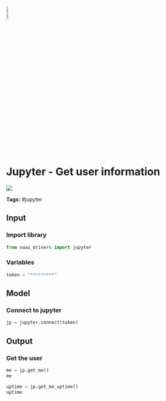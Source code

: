 <img width="10%" alt="Naas" src="https://landen.imgix.net/jtci2pxwjczr/assets/5ice39g4.png?w=160"/>

# Jupyter - Get user information
<a href="https://app.naas.ai/user-redirect/naas/downloader?url=https://raw.githubusercontent.com/jupyter-naas/awesome-notebooks/master/Jupyter/Jupyter_Get_user_information.ipynb" target="_parent"><img src="https://naasai-public.s3.eu-west-3.amazonaws.com/open_in_naas.svg"/></a>

**Tags:** #jupyter

## Input

### Import library


```python
from naas_drivers import jupyter
```

### Variables


```python
token = "*********"
```

## Model

### Connect to jupyter


```python
jp = jupyter.connect(token)
```

## Output

### Get the user


```python
me = jp.get_me()
me
```


```python
uptime = jp.get_me_uptime()
uptime
```
